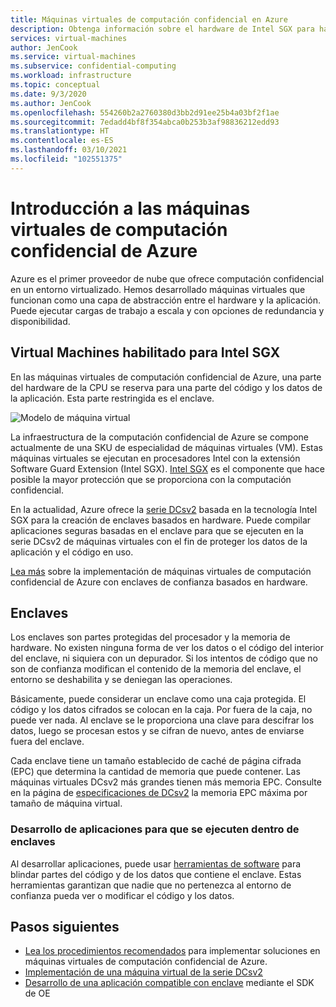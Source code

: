 ```yaml
---
title: Máquinas virtuales de computación confidencial en Azure
description: Obtenga información sobre el hardware de Intel SGX para habilitar las cargas de trabajo de computación confidencial.
services: virtual-machines
author: JenCook
ms.service: virtual-machines
ms.subservice: confidential-computing
ms.workload: infrastructure
ms.topic: conceptual
ms.date: 9/3/2020
ms.author: JenCook
ms.openlocfilehash: 554260b2a2760380d3bb2d91ee25b4a03bf2f1ae
ms.sourcegitcommit: 7edadd4bf8f354abca0b253b3af98836212edd93
ms.translationtype: HT
ms.contentlocale: es-ES
ms.lasthandoff: 03/10/2021
ms.locfileid: "102551375"
---
```

# <a name="azure-confidential-computing-virtual-machines-vms-overview"></a>Introducción a las máquinas virtuales de computación confidencial de Azure


Azure es el primer proveedor de nube que ofrece computación confidencial en un entorno virtualizado. Hemos desarrollado máquinas virtuales que funcionan como una capa de abstracción entre el hardware y la aplicación. Puede ejecutar cargas de trabajo a escala y con opciones de redundancia y disponibilidad.  

## <a name="intel-sgx-enabled-virtual-machines"></a>Virtual Machines habilitado para Intel SGX

En las máquinas virtuales de computación confidencial de Azure, una parte del hardware de la CPU se reserva para una parte del código y los datos de la aplicación. Esta parte restringida es el enclave. 

![Modelo de máquina virtual](media/overview/hardware-backed-enclave.png)

La infraestructura de la computación confidencial de Azure se compone actualmente de una SKU de especialidad de máquinas virtuales (VM). Estas máquinas virtuales se ejecutan en procesadores Intel con la extensión Software Guard Extension (Intel SGX). [Intel SGX](https://intel.com/sgx) es el componente que hace posible la mayor protección que se proporciona con la computación confidencial. 

En la actualidad, Azure ofrece la [serie DCsv2](../virtual-machines/dcv2-series.md) basada en la tecnología Intel SGX para la creación de enclaves basados en hardware. Puede compilar aplicaciones seguras basadas en el enclave para que se ejecuten en la serie DCsv2 de máquinas virtuales con el fin de proteger los datos de la aplicación y el código en uso. 

[Lea más](virtual-machine-solutions.md) sobre la implementación de máquinas virtuales de computación confidencial de Azure con enclaves de confianza basados en hardware.

## <a name="enclaves"></a>Enclaves

Los enclaves son partes protegidas del procesador y la memoria de hardware. No existen ninguna forma de ver los datos o el código del interior del enclave, ni siquiera con un depurador. Si los intentos de código que no son de confianza modifican el contenido de la memoria del enclave, el entorno se deshabilita y se deniegan las operaciones.

Básicamente, puede considerar un enclave como una caja protegida. El código y los datos cifrados se colocan en la caja. Por fuera de la caja, no puede ver nada. Al enclave se le proporciona una clave para descifrar los datos, luego se procesan estos y se cifran de nuevo, antes de enviarse fuera del enclave.

Cada enclave tiene un tamaño establecido de caché de página cifrada (EPC) que determina la cantidad de memoria que puede contener. Las máquinas virtuales DCsv2 más grandes tienen más memoria EPC. Consulte en la página de [especificaciones de DCsv2](../virtual-machines/dcv2-series.md) la memoria EPC máxima por tamaño de máquina virtual.



### <a name="developing-applications-to-run-inside-enclaves"></a>Desarrollo de aplicaciones para que se ejecuten dentro de enclaves
Al desarrollar aplicaciones, puede usar [herramientas de software](application-development.md) para blindar partes del código y de los datos que contiene el enclave. Estas herramientas garantizan que nadie que no pertenezca al entorno de confianza pueda ver o modificar el código y los datos. 

## <a name="next-steps"></a>Pasos siguientes
- [Lea los procedimientos recomendados](virtual-machine-solutions.md) para implementar soluciones en máquinas virtuales de computación confidencial de Azure.
- [Implementación de una máquina virtual de la serie DCsv2](quick-create-portal.md)
- [Desarrollo de una aplicación compatible con enclave](application-development.md) mediante el SDK de OE